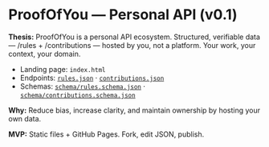# ProofOfYou — Personal API (v0.1)

**Thesis:** ProofOfYou is a personal API ecosystem. Structured, verifiable data — /rules + /contributions — hosted by you, not a platform.
Your work, your context, your domain.

- Landing page: `index.html`
- Endpoints: [`rules.json`](./rules.json) · [`contributions.json`](./contributions.json)
- Schemas: [`schema/rules.schema.json`](./rules.schema.json) · [`schema/contributions.schema.json`](./contributions.schema.json)

**Why:** Reduce bias, increase clarity, and maintain ownership by hosting your own data.

**MVP:** Static files + GitHub Pages. Fork, edit JSON, publish.